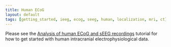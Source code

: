 ```yaml
---
title: Human ECoG
layout: default
tags: [getting_started, ieeg, ecog, seeg, human, localization, mri, ct]
---
```


Please see the [Analysis of human ECoG and sEEG recordings](/tutorial/human_ecog) tutorial for how to get started with human intracranial electrophysiological data.
